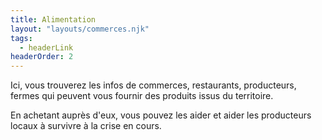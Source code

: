 ```yaml
---
title: Alimentation
layout: "layouts/commerces.njk"
tags:
  - headerLink
headerOrder: 2
---
```


Ici, vous trouverez les infos de commerces, restaurants, producteurs, fermes qui peuvent vous fournir des produits issus du territoire.

En achetant auprès d'eux, vous pouvez les aider et aider les producteurs locaux à survivre à la crise en cours.